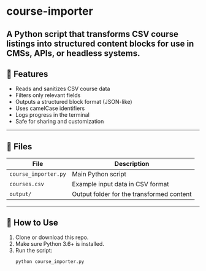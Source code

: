 # course-importer
A Python script that transforms CSV course listings into structured content blocks for use in CMSs, APIs, or headless systems.
---

## 📌 Features

- Reads and sanitizes CSV course data
- Filters only relevant fields
- Outputs a structured block format (JSON-like)
- Uses camelCase identifiers
- Logs progress in the terminal
- Safe for sharing and customization

---

## 📁 Files

| File              | Description                                 |
|-------------------|---------------------------------------------|
| `course_importer.py` | Main Python script                         |
| `courses.csv`         | Example input data in CSV format           |
| `output/`             | Output folder for the transformed content |

---

## 🔧 How to Use

1. Clone or download this repo.
2. Make sure Python 3.6+ is installed.
3. Run the script:
   ```bash
   python course_importer.py
